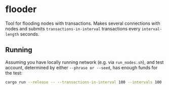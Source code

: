 # flooder

Tool for flooding nodes with transactions.
Makes several connections with nodes 
and submits `transactions-in-interval` transactions
every `interval-length` seconds.
## Running
Assuming you have locally running network (e.g. via `run_nodes.sh`),
and test account, determined by either `--phrase or --seed`, has enough funds
for the test:
```bash
cargo run --release -- --transactions-in-interval 100 --intervals 100
```